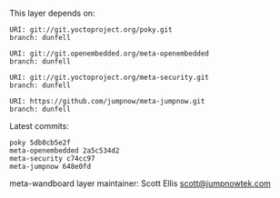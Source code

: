This layer depends on:

    URI: git://git.yoctoproject.org/poky.git
    branch: dunfell

    URI: git://git.openembedded.org/meta-openembedded
    branch: dunfell

    URI: git://git.yoctoproject.org/meta-security.git
    branch: dunfell

    URI: https://github.com/jumpnow/meta-jumpnow.git
    branch: dunfell

Latest commits:

    poky 5db0cb5e2f
    meta-openembedded 2a5c534d2
    meta-security c74cc97
    meta-jumpnow 648e0fd

meta-wandboard layer maintainer: Scott Ellis <scott@jumpnowtek.com>
